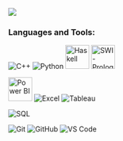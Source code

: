 
![](https://github.com/halfrost/halfrost/blob/master/icons/header_.png)



<h3 align="left">Languages and Tools:</h3>

<!-- Fila 1 -->
<p align="left">
  <img src="https://img.icons8.com/color/48/c-plus-plus-logo.png" title="C++"/>
  <img src="https://img.icons8.com/color/48/python--v1.png" title="Python"/>
  <img src="https://upload.wikimedia.org/wikipedia/commons/1/1c/Haskell-Logo.svg" width="48" title="Haskell"/>
   <img src="https://www.swi-prolog.org/icons/swipl.png" width="48" title="SWI-Prolog"/>
</p>

<!-- Fila 2 -->
<p align="left">
<img src="https://img.icons8.com/ios-filled/50/F2C811/power-bi.png" width="48" title="Power BI"/>
  <img src="https://img.icons8.com/color/48/microsoft-excel-2019.png" title="Excel"/>
  <img src="https://img.icons8.com/color/48/tableau-software.png" title="Tableau"/>
</p>

<!-- Fila 3 -->
<p align="left">
  <img src="https://img.icons8.com/color/48/microsoft-sql-server.png" title="SQL"/>
</p>

<!-- Fila 4 -->
<p align="left">
   <img src="https://img.icons8.com/color/48/git.png" title="Git"/>
  <img src="https://img.icons8.com/color/48/github--v1.png" title="GitHub"/>
  <img src="https://img.icons8.com/fluent/48/visual-studio-code-2019.png" title="VS Code"/>
</p>
